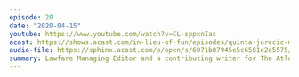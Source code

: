 ```yaml
---
episode: 20
date: "2020-04-15"
youtube: https://www.youtube.com/watch?v=CL-sppxnIas
acast: https://shows.acast.com/in-lieu-of-fun/episodes/quinta-jurecic-makes-her-debut-on-the-show-april-15-2020
audio-file: https://sphinx.acast.com/p/open/s/6071b87945e5c6581e2e5575/e/610c1bd0c9f05900130b274c/media.mp3
summary: Lawfare Managing Editor and a contributing writer for The Atlantic
---
```

